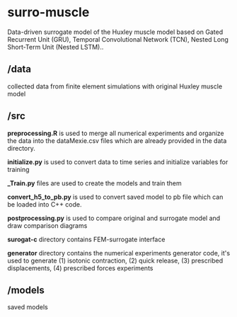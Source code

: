 # surro-muscle

Data-driven surrogate model of the Huxley muscle model based on Gated Recurrent Unit (GRU), Temporal Convolutional Network (TCN), Nested Long Short-Term Unit (Nested LSTM)..

## /data 
  collected data from finite element simulations with original Huxley muscle model 
  
## /src

   **preprocessing.R** is used to merge all numerical experiments and organize the data into the dataMexie.csv files which are already provided in the data directory.  
   
   **initialize.py** is used to convert data to time series and initialize variables for training
   
   **_Train.py** files are used to create the models and train them
   
   **convert_h5_to_pb.py** is used to convert saved model to pb file which can be loaded into C++ code. 
   
   **postprocessing.py** is used to compare original and surrogate model and draw comparison diagrams 
   
   **surogat-c** directory contains FEM-surrogate interface 
   
   **generator** directory contains the numerical experiments generator code, it's used to generate (1) isotonic contraction, (2) quick release, (3) prescribed displacements, (4)  prescribed forces experiments  
    

    
## /models 
  
  saved models
  
  
  
